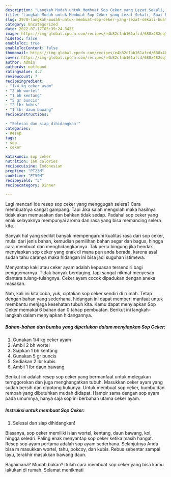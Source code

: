 ```yaml
---
description: "Langkah Mudah untuk Membuat Sop Ceker yang Lezat Sekali, Buat Buka Puasa Lezat"
title: "Langkah Mudah untuk Membuat Sop Ceker yang Lezat Sekali, Buat Buka Puasa Lezat"
slug: 2978-langkah-mudah-untuk-membuat-sop-ceker-yang-lezat-sekali-buat-buka-puasa-lezat
category: Uncategorized
date: 2022-07-17T05:39:24.342Z
image: https://img-global.cpcdn.com/recipes/e4b82cfab161afcd/680x482cq70/sop-ceker-foto-resep-utama.jpg
hideToc: false
enableToc: true
enableTocContent: false
thumbnail: https://img-global.cpcdn.com/recipes/e4b82cfab161afcd/680x482cq70/sop-ceker-foto-resep-utama.jpg
cover: https://img-global.cpcdn.com/recipes/e4b82cfab161afcd/680x482cq70/sop-ceker-foto-resep-utama.jpg
author: Admin
authorAv: notfound
ratingvalue: 4.7
reviewcount: 7
recipeingredient:
- "1/4 kg ceker ayam"
- "2 bh wortel"
- "1 bh kentang"
- "5 gr buncis"
- "2 lbr kubis"
- "1 lbr daun bawang"
recipeinstructions:

- "Selesai dan siap dihidangkan!"
categories:
- Resep
tags:
- sop
- ceker

katakunci: sop ceker 
nutrition: 160 calories
recipecuisine: Indonesian
preptime: "PT23M"
cooktime: "PT59M"
recipeyield: "3"
recipecategory: Dinner

---
```



Lagi mencari ide resep sop ceker yang menggugah selera? Cara membuatnya sangat gampang. Tapi Jika salah mengolah maka hasilnya tidak akan memuaskan dan bahkan tidak sedap. Padahal sop ceker yang enak selayaknya mempunyai aroma dan rasa yang bisa memancing selera kita.


Banyak hal yang sedikit banyak mempengaruhi kualitas rasa dari sop ceker, mulai dari jenis bahan, kemudian pemilihan bahan segar dan bagus, hingga cara membuat dan menghidangkannya. Tak perlu bingung jika hendak menyiapkan sop ceker yang enak di mana pun anda berada, karena asal sudah tahu caranya maka hidangan ini bisa jadi suguhan istimewa.

Menyantap kaki atau ceker ayam adalah kepuasan tersendiri bagi penggemarnya. Tidak banyak berdaging, tapi sangat nikmat menyesap diantara tulang-tulangnya. Ceker ayam cocok dipadukan dengan aneka masakan.


Nah, kali ini kita coba, yuk, ciptakan sop ceker sendiri di rumah. Tetap dengan bahan yang sederhana, hidangan ini dapat memberi manfaat untuk membantu menjaga kesehatan tubuh kita. Kamu dapat menyiapkan Sop Ceker memakai 6 bahan dan 0 tahap pembuatan. Berikut ini langkah-langkah dalam menyiapkan hidangannya.

<!--inarticleads1-->

##### Bahan-bahan dan bumbu yang diperlukan dalam menyiapkan Sop Ceker:

1. Gunakan 1/4 kg ceker ayam
1. Ambil 2 bh wortel
1. Siapkan 1 bh kentang
1. Gunakan 5 gr buncis
1. Sediakan 2 lbr kubis
1. Ambil 1 lbr daun bawang


Berikut ini adalah resep sop ceker yang bermanfaat untuk melegakan ternggorokan dan juga menghangatkan tubuh. Masukkan ceker ayam yang sudah bersih dan dipotong kukunya. Untuk membuat sop ceker, bumbu dan rempah yang dibutuhkan mudah didapat. Hampir sama dengan sop ayam pada umumnya, hanya saja sop ini berbahan utama ceker ayam. 

<!--inarticleads2-->

##### Instruksi untuk membuat Sop Ceker:


1. Selesai dan siap dihidangkan!

Biasanya, sop ceker memiliki isian wortel, kentang, daun bawang, kol, hingga seledri. Paling enak menyantap sop ceker ketika masih hangat. Resep sop ayam pertama adalah sop ayam sederhana. Selanjutnya Anda bisa m masukkan wortel, tahu, pokcoy, dan kubis. Rebus sebentar sampai layu, terakhir masukkan bawang daun. 

Bagaimana? Mudah bukan? Itulah cara membuat sop ceker yang bisa kamu lakukan di rumah. Selamat menikmati
